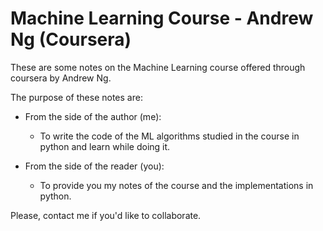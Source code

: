 # Machine Learning Course - Andrew Ng (Coursera)

These are some notes on the Machine Learning course offered through coursera by Andrew Ng.

The purpose of these notes are:

- From the side of the author (me):
  - To write the code of the ML algorithms studied in the course in python and learn while doing it.

- From the side of the reader (you):
  - To provide you my notes of the course and the implementations in python.
  
Please, contact me if you'd like to collaborate.